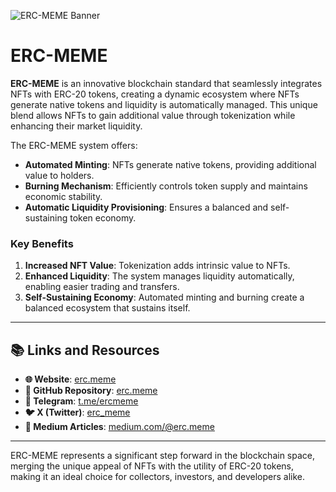 ![ERC-MEME Banner](https://pbs.twimg.com/profile_banners/1857361807058391040/1731665497/1500x500)

# ERC-MEME

**ERC-MEME** is an innovative blockchain standard that seamlessly integrates NFTs with ERC-20 tokens, creating a dynamic ecosystem where NFTs generate native tokens and liquidity is automatically managed. This unique blend allows NFTs to gain additional value through tokenization while enhancing their market liquidity.

The ERC-MEME system offers:
- **Automated Minting**: NFTs generate native tokens, providing additional value to holders.
- **Burning Mechanism**: Efficiently controls token supply and maintains economic stability.
- **Automatic Liquidity Provisioning**: Ensures a balanced and self-sustaining token economy.

### Key Benefits

1. **Increased NFT Value**: Tokenization adds intrinsic value to NFTs.
2. **Enhanced Liquidity**: The system manages liquidity automatically, enabling easier trading and transfers.
3. **Self-Sustaining Economy**: Automated minting and burning create a balanced ecosystem that sustains itself.

---

## 📚 Links and Resources

- **🌐 Website**: [erc.meme](https://erc.meme/)
- **📂 GitHub Repository**: [erc.meme](https://github.com/ercmeme/erc.meme/)
- **💬 Telegram**: [t.me/ercmeme](https://t.me/ercmeme)
- **🐦 X (Twitter)**: [erc_meme](https://x.com/erc_meme)
- **📝 Medium Articles**: [medium.com/@erc.meme](https://medium.com/@erc.meme)

---

ERC-MEME represents a significant step forward in the blockchain space, merging the unique appeal of NFTs with the utility of ERC-20 tokens, making it an ideal choice for collectors, investors, and developers alike.
